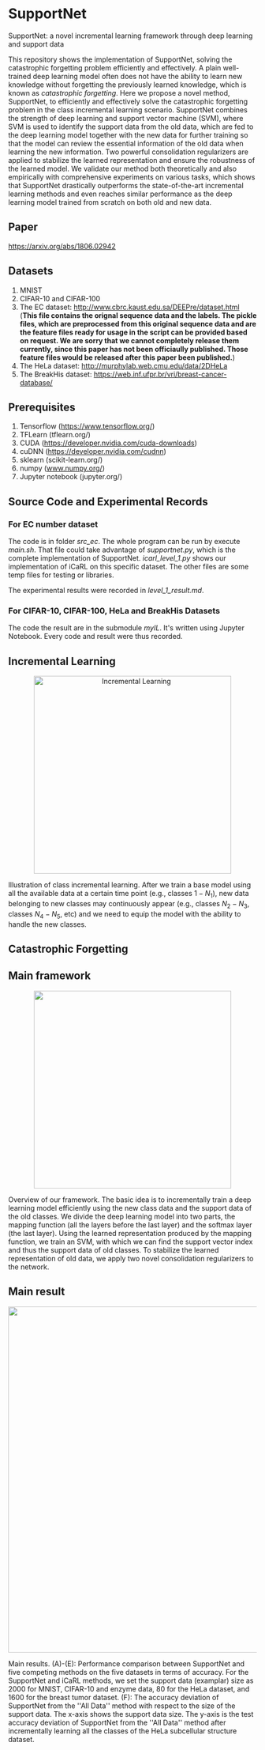 # SupportNet
SupportNet: a novel incremental learning framework through deep learning and support data

This repository shows the implementation of SupportNet, solving the catastrophic forgetting problem efficiently and effectively. 
A plain well-trained deep learning model often does not have the ability to learn new knowledge without forgetting the previously learned knowledge, which is known as *catastrophic forgetting*. Here we propose a novel method, SupportNet, to efficiently and effectively solve the catastrophic forgetting problem in the class incremental learning scenario. SupportNet combines the strength of deep learning and support vector machine (SVM), where SVM is used to identify the support data from the old data, which are fed to the deep learning model together with the new data for further training so that the model can review the essential information of the old data when learning the new information. Two powerful consolidation regularizers are applied to stabilize the learned representation and ensure the robustness of the learned model. We validate our method both theoretically and also empirically with comprehensive experiments on various tasks, which shows that SupportNet drastically outperforms the state-of-the-art incremental learning methods and even reaches similar performance as the deep learning model trained from scratch on both old and new data.

## Paper
https://arxiv.org/abs/1806.02942

## Datasets
1. MNIST
2. CIFAR-10 and CIFAR-100
1. The EC dataset: http://www.cbrc.kaust.edu.sa/DEEPre/dataset.html (**This file contains the orignal sequence data and the labels. The pickle files, which are preprocessed from this original sequence data and are the feature files ready for usage in the script can be provided based on request. We are sorry that we cannot completely release them currently, since this paper has not been officiaully published. Those feature files would be released after this paper been published.**)
2. The HeLa dataset: http://murphylab.web.cmu.edu/data/2DHeLa
3. The BreakHis dataset: https://web.inf.ufpr.br/vri/breast-cancer-database/

## Prerequisites
1. Tensorflow (https://www.tensorflow.org/)
2. TFLearn (tflearn.org/)
3. CUDA (https://developer.nvidia.com/cuda-downloads)
4. cuDNN (https://developer.nvidia.com/cudnn)
5. sklearn (scikit-learn.org/)
6. numpy (www.numpy.org/)
7. Jupyter notebook (jupyter.org/)

## Source Code and Experimental Records
### For EC number dataset
The code is in folder *src_ec*. The whole program can be run by execute *main.sh*. That file could take advantage of *supportnet.py*, which is the complete implementation of SupportNet. *icarl_level_1.py* shows our implementation of iCaRL on this specific dataset. The other files are some temp files for testing or libraries.

The experimental results were recorded in *level_1_result.md*.

### For CIFAR-10, CIFAR-100, HeLa and BreakHis Datasets
The code the result are in the submodule *myIL*. It's written using Jupyter Notebook. Every code and result were thus recorded. 

## Incremental Learning
<p align="center">
<img src="https://github.com/lykaust15/SupportNet/blob/master/result/incremental_learning.png" alt="Incremental Learning" width="400"/>
</p>

Illustration of class incremental learning. After we train a base model using all the available data at a certain time point (e.g., classes $1-N_1$), new data belonging to new classes may continuously appear (e.g., classes $N_2-N_3$, classes $N_4-N_5$, etc) and we need to equip the model with the ability to handle the new classes.

## Catastrophic Forgetting


## Main framework
<p align="center">
<img src="https://github.com/lykaust15/SupportNet/blob/master/result/framework.png" width="400"/>
</p>

Overview of our framework. The basic idea is to incrementally train a deep learning model efficiently using the new class data and the support data of the old classes. We divide the deep learning model into two parts, the mapping function (all the layers before the last layer) and the softmax layer (the last layer). Using the learned representation produced by the mapping function, we train an SVM, with which we can find the support vector index and thus the support data of old classes. To stabilize the learned representation of old data, we apply two novel consolidation regularizers to the network.

## Main result
<p align="center">
<img src="https://github.com/lykaust15/SupportNet/blob/master/result/main_result.png" width="700"/>
</p>

Main results. (A)-(E): Performance comparison between SupportNet and five competing methods on the five datasets in terms of accuracy. For the SupportNet and iCaRL methods, we set the support data (examplar) size as 2000 for MNIST, CIFAR-10 and enzyme data, 80 for the HeLa dataset, and 1600 for the breast tumor dataset. (F): The accuracy deviation of SupportNet from the ''All Data'' method with respect to the size of the support data. The x-axis shows the support data size. The y-axis is the test accuracy deviation of SupportNet from the ''All Data'' method after incrementally learning all the classes of the HeLa subcellular structure dataset.
